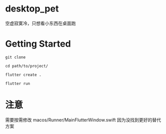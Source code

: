 # desktop_pet

空虚寂寞冷，只想看小东西在桌面跑

# Getting Started

```
git clone

cd path/to/project/

flutter create .

flutter run
```

# 注意

需要按需修改 macos/Runner/MainFlutterWindow.swift
因为没找到更好的替代方案
